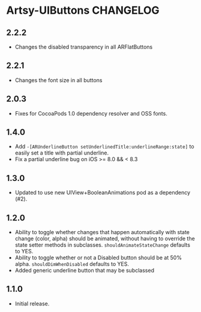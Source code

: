 # Artsy-UIButtons CHANGELOG

## 2.2.2

*  Changes the disabled transparency in all ARFlatButtons

## 2.2.1

*  Changes the font size in all buttons

## 2.0.3

* Fixes for CocoaPods 1.0 dependency resolver and OSS fonts.

## 1.4.0

* Add `-[ARUnderlineButton setUnderlinedTitle:underlineRange:state]` to easily set a title with partial underline.
* Fix a partial underline bug on iOS >= 8.0 && < 8.3

## 1.3.0

* Updated to use new UIView+BooleanAnimations pod as a dependency (#2).

## 1.2.0
* Ability to toggle whether changes that happen automatically with state change (color, alpha) should be animated,
  without having to override the state setter methods in subclasses. `shouldAnimateStateChange` defaults to YES.
* Ability to toggle whether or not a Disabled button should be at 50% alpha. `shouldDimWhenDisabled` defaults to YES.
* Added generic underline button that may be subclassed
## 1.1.0
* Initial release.

